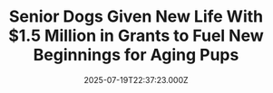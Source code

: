 ---
title: "Senior Dogs Given New Life With $1.5 Million in Grants to Fuel New Beginnings for Aging Pups"
date: 2025-07-19T22:37:23.000Z
category: Human Kindness
externalLink: "https://www.goodnewsnetwork.org/senior-dogs-given-new-life-with-1-5-million-in-grants-to-fuel-new-beginnings/"
image: ""
excerpt: "Last week, the nation’s largest nonprofit focused exclusively on senior dogs announced it is awarding a record-breaking $1.57 million in grants to 119 animal welfare groups in United States. “If 50 is the new 30 for humans, why not for our older best friends?” asked the director of the Grey Muzzle Organization. “Senior dogs have […] The post Senior Dogs…"
---